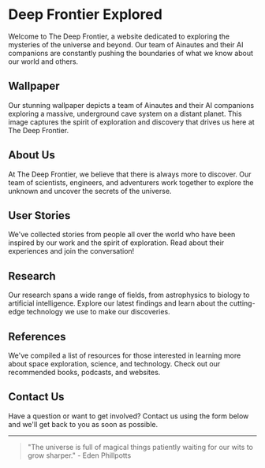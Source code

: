 <!--font:Dancing Script-->

# Deep Frontier Explored

<!--font:Barlow Condensed-->

Welcome to The Deep Frontier, a website dedicated to exploring the mysteries of the universe and beyond. Our team of Ainautes and their AI companions are constantly pushing the boundaries of what we know about our world and others.

## Wallpaper

Our stunning wallpaper depicts a team of Ainautes and their AI companions exploring a massive, underground cave system on a distant planet. This image captures the spirit of exploration and discovery that drives us here at The Deep Frontier.

## About Us

At The Deep Frontier, we believe that there is always more to discover. Our team of scientists, engineers, and adventurers work together to explore the unknown and uncover the secrets of the universe.

## User Stories

We've collected stories from people all over the world who have been inspired by our work and the spirit of exploration. Read about their experiences and join the conversation!

## Research

Our research spans a wide range of fields, from astrophysics to biology to artificial intelligence. Explore our latest findings and learn about the cutting-edge technology we use to make our discoveries.

## References

We've compiled a list of resources for those interested in learning more about space exploration, science, and technology. Check out our recommended books, podcasts, and websites.

## Contact Us

Have a question or want to get involved? Contact us using the form below and we'll get back to you as soon as possible.

---

> "The universe is full of magical things patiently waiting for our wits to grow sharper." - Eden Phillpotts

<!--

Write me content for website with wallpaper which alt text is:

"A team of Ainautes and their AI companions exploring a massive, underground cave system on a distant planet."

The name/title of the page should not be 1:1 copy of the alt text but rather a real content of the website which is using this wallpaper.

- Use markdown format
- Start with heading
- Heading should be short and concise
- The content should look like a real website
- The website should not be about the wallpaper, wallpaper is just a related background
- Heading should be contain work "wallpaper" or "background"
- Include real sections like references, contact, user stories, etc. use things relevant to the page purpose.
- Feel free to use structure like headings, bullets, numbering, blockquotes, paragraphs, horizontal lines, etc.
- You can use formatting like bold or _italic_
- You can include UTF-8 emojis
- Links should be only #hash anchors (and you can refer to the document itself)
- Do not include images


---


# The Deep Frontier: Exploring the Unknown

Welcome to The Deep Frontier, a website dedicated to exploring the mysteries of the universe and beyond. Our team of Ainautes and their AI companions are constantly pushing the boundaries of what we know about our world and others.

## Wallpaper

Our stunning wallpaper depicts a team of Ainautes and their AI companions exploring a massive, underground cave system on a distant planet. This image captures the spirit of exploration and discovery that drives us here at The Deep Frontier.

## About Us

At The Deep Frontier, we believe that there is always more to discover. Our team of scientists, engineers, and adventurers work together to explore the unknown and uncover the secrets of the universe.

## User Stories

We've collected stories from people all over the world who have been inspired by our work and the spirit of exploration. Read about their experiences and join the conversation!

## Research

Our research spans a wide range of fields, from astrophysics to biology to artificial intelligence. Explore our latest findings and learn about the cutting-edge technology we use to make our discoveries.

## References

We've compiled a list of resources for those interested in learning more about space exploration, science, and technology. Check out our recommended books, podcasts, and websites.

## Contact Us

Have a question or want to get involved? Contact us using the form below and we'll get back to you as soon as possible.

---

> "The universe is full of magical things patiently waiting for our wits to grow sharper." - Eden Phillpotts

-->
